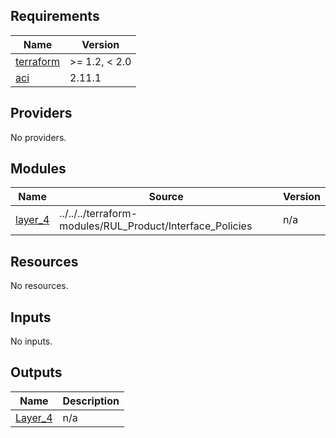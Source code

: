 <!-- BEGIN_TF_DOCS -->
## Requirements

| Name | Version |
|------|---------|
| <a name="requirement_terraform"></a> [terraform](#requirement\_terraform) | >= 1.2, < 2.0 |
| <a name="requirement_aci"></a> [aci](#requirement\_aci) | 2.11.1 |

## Providers

No providers.

## Modules

| Name | Source | Version |
|------|--------|---------|
| <a name="module_layer_4"></a> [layer\_4](#module\_layer\_4) | ../../../terraform-modules/RUL_Product/Interface_Policies | n/a |

## Resources

No resources.

## Inputs

No inputs.

## Outputs

| Name | Description |
|------|-------------|
| <a name="output_Layer_4"></a> [Layer\_4](#output\_Layer\_4) | n/a |
<!-- END_TF_DOCS -->